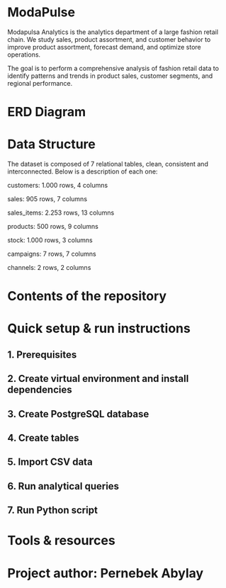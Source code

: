 # ModaPulse
Modapulsa Analytics is the analytics department of a large fashion retail chain. We study sales, product assortment, and customer behavior to improve product assortment, forecast demand, and optimize store operations.

The goal is to perform a comprehensive analysis of fashion retail data to identify patterns and trends in product sales, customer segments, and regional performance.

# ERD Diagram

# Data Structure
The dataset is composed of 7 relational tables, clean, consistent and interconnected. Below is a description of each one:

customers: 1.000 rows, 4 columns

sales: 905 rows, 7 columns

sales_items: 2.253 rows, 13 columns

products: 500 rows, 9 columns

stock: 1.000 rows, 3 columns

campaigns: 7 rows, 7 columns

channels: 2 rows, 2 columns


# Contents of the repository

# Quick setup & run instructions

## 1. Prerequisites

## 2. Create virtual environment and install dependencies

## 3. Create PostgreSQL database

## 4. Create tables

## 5. Import CSV data

## 6. Run analytical queries

## 7. Run Python script

# Tools & resources

# Project author: Pernebek Abylay
